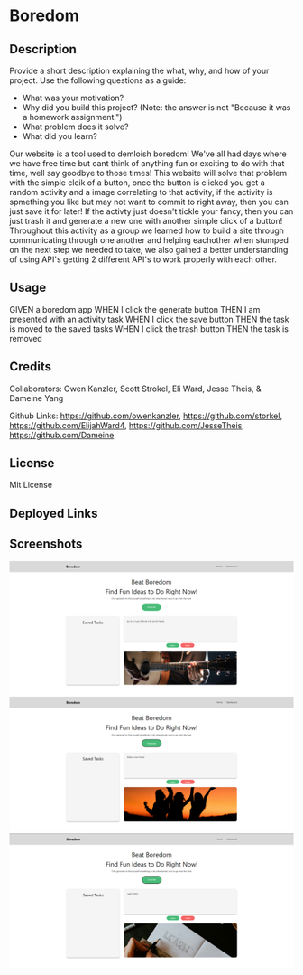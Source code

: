 # Boredom

## Description

Provide a short description explaining the what, why, and how of your project. Use the following questions as a guide:

- What was your motivation?
- Why did you build this project? (Note: the answer is not "Because it was a homework assignment.")
- What problem does it solve?
- What did you learn?

Our website is a tool used to demloish boredom! We've all had days where we have free time but cant think of anything fun or exciting to do with that time, well say goodbye to those times! This website will solve that problem with the simple clcik of a button, once the button is clicked you get a random activity and a image correlating to that activity, if the activity is spmething you like but may not want to commit to right away, then you can just save it for later! If the activty just doesn't tickle your fancy, then you can just trash it and generate a new one with another simple click of a button! Throughout this activity as a group we learned how to build a site through communicating through one another and helping eachother when stumped on the next step we needed to take, we also gained a better understanding of using API's getting 2 different API's to work properly with each other.

## Usage
GIVEN a boredom app
WHEN I click the generate button
THEN I am presented with an activity task
WHEN I click the save button 
THEN the task is moved to the saved tasks 
WHEN I click the trash button
THEN the task is removed


## Credits

Collaborators: 
Owen Kanzler, Scott Strokel, Eli Ward, Jesse Theis, & Dameine Yang

Github Links:
https://github.com/owenkanzler,
https://github.com/storkel,
https://github.com/ElijahWard4,
https://github.com/JesseTheis,
https://github.com/Dameine

## License

Mit License

## Deployed Links

## Screenshots 
![alt text](./assets/images/1.png)
![alt text](./assets/images/2.png)
![alt text](./assets/images/3.png)
